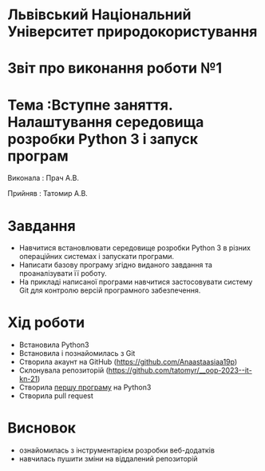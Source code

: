 # Львівський Національний Університет природокористування
# Звіт про виконання роботи №1 
# Тема :Вступне заняття. Налаштування середовища розробки Python 3 і запуск програм
Виконала : 
Прач А.В.

Прийняв :
Татомир А.В.

# Завдання

- Навчитися встановлювати середовище розробки Python 3 в різних
операційних системах і запускати програми.
- Написати базову програму згідно виданого завдання та проаналізувати
її роботу.
- На прикладі написаної програми навчитися застосовувати систему Git
для контролю версій програмного забезпечення.

# Хід роботи 

- Встановила Python3 
- Встановила і познайомилась з Git
- Створила акаунт на GitHub (https://github.com/Anaastaasiaa19p)
- Cклонувала репозиторій (https://github.com/tatomyr/__oop-2023--it-kn-21)
- Cтворила [першу програму](./oop1.py) на Python3 
- Cтворила pull request 

# Висновок
- ознайомилась з інструментарієм розробки веб-додатків
- навчилась пушити зміни на віддалений репозиторій